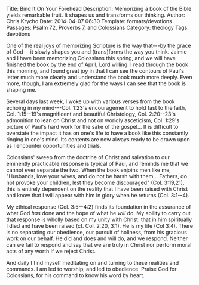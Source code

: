 Title: Bind It On Your Forehead
Description: Memorizing a book of the Bible yields remarkable fruit. It shapes us and transforms our thinking.
Author: Chris Krycho
Date: 2014-04-07 06:30
Template: formats/devotions
Passages: Psalm 72, Proverbs 7, and Colossians
Category: theology
Tags: devotions

One of the real joys of memorizing Scripture is the way that---by the grace of
God---it slowly shapes you and (trans)forms the way you think. Jaimie and I have
been memorizing Colossians this spring, and we will have finished the book by
the end of April, Lord willing. I read through the book this morning, and found
great joy in that I can see the contours of Paul's letter much more clearly and
understand the book much more deeply. Even more, though, I am extremely glad for
the ways I can see that the book is shaping me.

Several days last week, I woke up with various verses from the book echoing in
my mind---Col. 1:23's encouragement to hold fast to the faith, Col. 1:15--19's
magnificent and beautiful Christology, Col. 2:20--23's admonition to lean on
Christ and not on worldly asceticism, Col. 1:29's picture of Paul's hard work
for the sake of the gospel... It is difficult to overstate the impact it has on
one's life to have a book like this constantly ringing in one's mind. Its
contents are now always ready to be drawn upon as I encounter opportunities and
trials.

Colossians' sweep from the doctrine of Christ and salvation to our eminently
practicable response is typical of Paul, and reminds me that we cannot ever
separate the two. When the book enjoins men like me, "Husbands, love your wives,
and do not be harsh with them... Fathers, do not provoke your children, lest
they become discouraged" (Col. 3:19,21), this is entirely dependent on the
reality that I have been raised with Christ and know that I will appear with him
in glory when he returns (Col. 3:1--4).

My ethical response (Col. 3:5--4:2) finds its foundation in the assurance of
what God *has* done and the hope of what he *will* do. My ability to carry out
that response is wholly based on my unity with Christ: that in him spiritually I
died and have been raised (cf. Col. 2:20, 3:1). He is my life (Col 3:4). There
is no separating our obedience, our pursuit of holiness, from his gracious work
on our behalf. He did and does and will do, and we respond. Neither can we fail
to respond and say that we are truly in Christ nor perform moral acts of any
worth if we reject Christ.

And daily I find myself meditating on and turning to these realities and
commands. I am led to worship, and led to obedience. Praise God for Colossians,
for his command to know his word by heart.